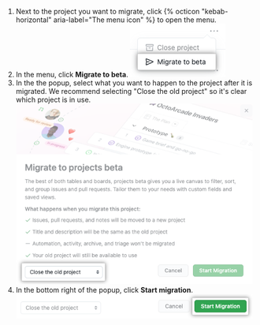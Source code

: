 1. Next to the project you want to migrate, click {% octicon "kebab-horizontal" aria-label="The menu icon" %} to open the menu.
1. In the menu, click **Migrate to beta**.
  ![Screenshot showing migrate to beta option](/assets/images/help/issues/migrate-to-beta.png)
1. In the the popup, select what you want to happen to the project after it is migrated. We recommend selecting "Close the old project" so it's clear which project is in use.
  ![Screenshot showing migrate to beta option](/assets/images/help/issues/migrate-option.png)
1. In the bottom right of the popup, click **Start migration**.
  ![Screenshot showing migrate to beta option](/assets/images/help/issues/migrate-start.png)
